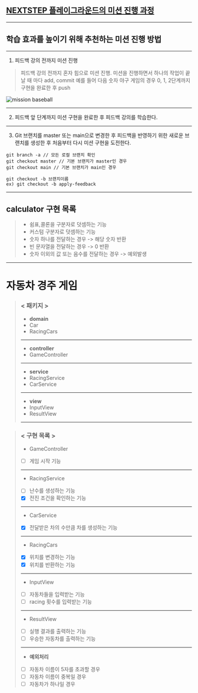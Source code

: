 ## [NEXTSTEP 플레이그라운드의 미션 진행 과정](https://github.com/next-step/nextstep-docs/blob/master/playground/README.md)

---
## 학습 효과를 높이기 위해 추천하는 미션 진행 방법

---
1. 피드백 강의 전까지 미션 진행 
> 피드백 강의 전까지 혼자 힘으로 미션 진행. 미션을 진행하면서 하나의 작업이 끝날 때 마다 add, commit
> 예를 들어 다음 숫자 야구 게임의 경우 0, 1, 2단계까지 구현을 완료한 후 push

![mission baseball](https://raw.githubusercontent.com/next-step/nextstep-docs/master/playground/images/mission_baseball.png)

---
2. 피드백 앞 단계까지 미션 구현을 완료한 후 피드백 강의를 학습한다.

---
3. Git 브랜치를 master 또는 main으로 변경한 후 피드백을 반영하기 위한 새로운 브랜치를 생성한 후 처음부터 다시 미션 구현을 도전한다.

```
git branch -a // 모든 로컬 브랜치 확인
git checkout master // 기본 브랜치가 master인 경우
git checkout main // 기본 브랜치가 main인 경우

git checkout -b 브랜치이름
ex) git checkout -b apply-feedback
```
---
## calculator 구현 목록
> - 쉼표,콜론을 구분자로 덧셈하는 기능
> - 커스텀 구분자로 덧셈하는 기능
> - 숫자 하나를 전달하는 경우 -> 해당 숫자 반환
> - 빈 문자열을 전달하는 경우 -> 0 반환
> - 숫자 이외의 값 또는 음수를 전달하는 경우 -> 예외발생
---
# 자동차 경주 게임 
>### < 패키지 >
> - __domain__
>  - Car 
>  - RacingCars 
> ---
> - __controller__
>  - GameController
> ---
> - __service__
>  - RacingService
>  - CarService
> - ---
> - __view__
>  - InputView
>  - ResultView
> - ---

>### < 구현 목록 > 
> - GameController
> - [ ] 게임 시작 기능
> - ---
> - RacingService
> - [ ] 난수를 생성하는 기능 
> - [x] 전진 조건을 확인하는 기능
> - ---
> - CarService
> - [x] 전달받은 차의 수만큼 차를 생성하는 기능
> - ---
> - RacingCars
> - [x] 위치를 변경하는 기능
> - [x] 위치를 반환하는 기능
> - ---
> - InputView
> - [ ] 자동차들을 입력받는 기능
> - [ ] racing 횟수를 입력받는 기능
> - ---
> - ResultView
> - [ ] 실행 결과를 출력하는 기능
> - [ ] 우승한 자동차를 출력하는 기능 
> - ---
> - __예외처리__
> - [ ] 자동차 이름이 5자를 초과할 경우
> - [ ] 자동차 이름이 중복일 경우
> - [ ] 자동차가 하나일 경우